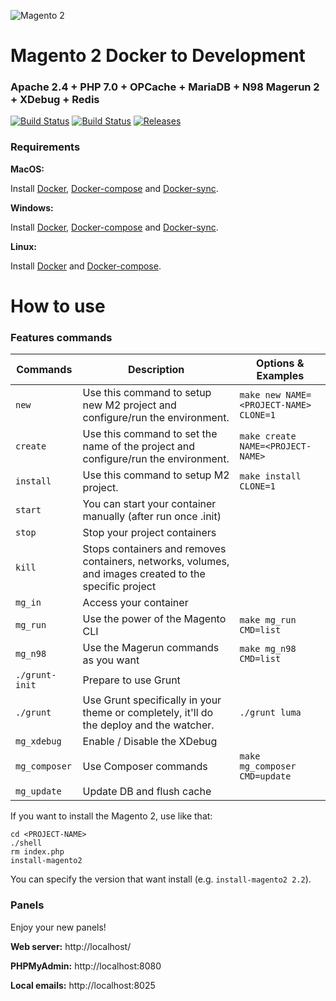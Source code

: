![Magento 2](https://cdn.rawgit.com/rafaelstz/magento2-snippets-visualstudio/master/images/icon.png)

#  Magento 2 Docker to Development

### Apache 2.4 + PHP 7.0 + OPCache + MariaDB + N98 Magerun 2 + XDebug + Redis

[![Build Status](https://travis-ci.org/sensukho/mg2.svg?branch=master)](https://travis-ci.org/sensukho/mg2)
[![Build Status](https://images.microbadger.com/badges/image/sensukho/mg2-stack.svg)](https://microbadger.com/images/sensukho/mg2-stack)
[![Releases](https://img.shields.io/github/release/sensukho/mg2-stack.svg)](https://github.com/sensukho/mg2/releases)

### Requirements

**MacOS:**

Install [Docker](https://docs.docker.com/docker-for-mac/install/), [Docker-compose](https://docs.docker.com/compose/install/#install-compose) and [Docker-sync](https://github.com/EugenMayer/docker-sync/wiki/docker-sync-on-OSX).

**Windows:**

Install [Docker](https://docs.docker.com/docker-for-windows/install/), [Docker-compose](https://docs.docker.com/compose/install/#install-compose) and [Docker-sync](https://github.com/EugenMayer/docker-sync/wiki/docker-sync-on-Windows).

**Linux:**

Install [Docker](https://docs.docker.com/engine/installation/linux/docker-ce/ubuntu/) and [Docker-compose](https://docs.docker.com/compose/install/#install-compose).

# How to use

### Features commands

| Commands | Description  | Options & Examples |
|---|---|---|
| `new`  | Use this command to setup new M2 project and configure/run the environment.  | `make new NAME=<PROJECT-NAME> CLONE=1` |
| `create`  | Use this command to set the name of the project and configure/run the environment.  | `make create NAME=<PROJECT-NAME>` |
| `install`  | Use this command to setup M2 project.  | `make install CLONE=1` |
| `start`  | You can start your container manually (after run once .init)  | |
| `stop`  | Stop your project containers  | |
| `kill`  | Stops containers and removes containers, networks, volumes, and images created to the specific project  | |
| `mg_in`  | Access your container  | |
| `mg_run`  | Use the power of the Magento CLI  | `make mg_run CMD=list` |
| `mg_n98`  | Use the Magerun commands as you want | `make mg_n98 CMD=list` |
| `./grunt-init`  | Prepare to use Grunt  | |
| `./grunt`  | Use Grunt specifically in your theme or completely, it'll do the deploy and the watcher.  | `./grunt luma` |
| `mg_xdebug`  |  Enable / Disable the XDebug | |
| `mg_composer`  |  Use Composer commands | `make mg_composer CMD=update` |
| `mg_update`  |  Update DB and flush cache | |

If you want to install the Magento 2, use like that:

```
cd <PROJECT-NAME>
./shell
rm index.php
install-magento2
```

You can specify the version that want install (e.g. `install-magento2 2.2`).

### Panels

Enjoy your new panels!

**Web server:** http://localhost/

**PHPMyAdmin:** http://localhost:8080

**Local emails:** http://localhost:8025
